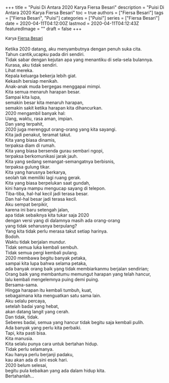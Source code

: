 +++
title = "Puisi Di Antara 2020 Karya Fiersa Besari"
description = "Puisi Di Antara 2020 Karya Fiersa Besari"
toc = true
authors = ["Fiersa Besari"]
tags = ["Fiersa Besari", "Puisi"]
categories = ["Puisi"]
series = ["Fiersa Besari"]
date = 2020-04-11T04:12:00Z
lastmod = 2020-04-11T04:12:43Z
featuredImage = ""
draft = false
+++

<div style="text-align: justify;">
<div style="font-size: small;">Karya <a href="/authors/fiersa-besari/" target="_blank">Fiersa Besari</a></div><br />
Ketika 2020 datang,
aku menyambutnya dengan penuh suka cita.<br />
Tahun cantik,ucapku pada diri sendiri.<br />
Tidak sabar dengan kejutan apa yang menantiku di sela-sela bulannya.<br />
Kurasa, aku tidak sendiri.<br />
Lihat mereka.<br />
Kepala keluarga bekerja lebih giat.<br />
Kekasih bersiap menikah.<br />
Anak-anak muda bergegas menggapai mimpi.<br />
Kita semua menaruh harapan besar.<br />
Sampai kita lupa,<br />
semakin besar kita menaruh harapan,<br />
semakin sakit ketika harapan kita dihancurkan.<br />
2020 mengambil banyak hal:<br />
Uang, waktu, rasa aman, impian.<br />
Dan yang terpahit,<br />
2020 juga merenggut orang-orang yang kita sayangi.<br />
Kita jadi penakut, teramat takut.<br />
Kita yang biasa dinamis,<br />
terpaksa diam di rumah.<br />
Kita yang biasa bersenda gurau sembari ngopi,<br />
terpaksa berkomunikasi jarak jauh.<br />
Kita yang sedang semangat-semangatnya berbisnis,<br />
terpaksa gulung tikar.<br />
Kita yang harusnya berkarya,<br />
seolah tak memiliki lagi ruang gerak.<br />
Kita yang biasa berpelukan saat gundah,<br />
kini hanya mampu mengucap sayang di telepon.<br />
Tiba-tiba, hal-hal kecil jadi terasa besar.<br />
Dan hal-hal besar jadi terasa kecil.<br />
Aku sempat berpikir,<br />
karena ini baru setengah jalan,<br />
apa tidak sebaiknya kita tukar saja 2020<br />
dengan versi yang di dalamnya masih ada orang-orang<br />
yang tidak seharusnya berpulang?<br />
Yang kita tidak perlu merasa takut setiap harinya.<br />
Bodoh.<br />
Waktu tidak berjalan mundur.<br />
Tidak semua luka kembali sembuh.<br />
Tidak semua pergi kembali pulang.<br />
2020 membawa begitu banyak petaka,<br />
sampai kita lupa bahwa selama petaka,<br />
ada banyak orang baik yang tidak membiarkanmu berjalan sendirian;<br />
Orang baik yang membantumu memungut harapan yang telah hancur,<br />
lalu kembali mengelemnya puing demi puing.<br />
Bersama-sama.<br />
Hingga harapan itu kembali tumbuh, kuat,<br />
sebagaimana kita menguatkan satu sama lain.<br />
Aku selalu percaya,<br />
setelah badai yang hebat,<br />
akan datang langit yang cerah.<br />
Dan tidak, tidak.<br />
Seberes badai, semua yang hancur tidak begitu saja kembali pulih.<br />
Ada banyak yang perlu kita perbaiki.<br />
Tapi, kita pasti bisa.<br />
Kita manusia.<br />
Kita selalu punya cara untuk bertahan hidup.<br />
Tidak perlu selamanya.<br />
Kau hanya perlu berjanji padaku,<br />
kau akan ada di sini esok hari.<br />
2020 belum selesai,<br />
begitu pula kebaikan yang ada dalam hidup kita.<br />
Bertahanlah...</div>
